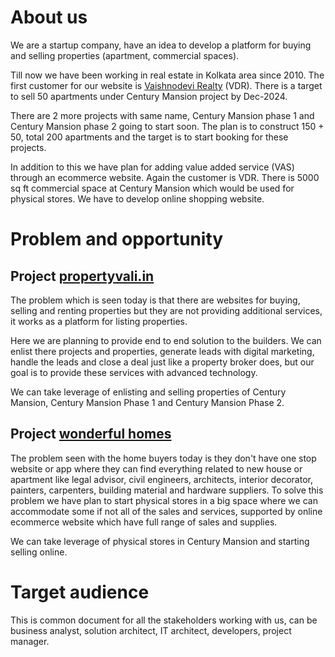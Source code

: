# About us
We are a startup company, have an idea to develop a platform for buying and selling properties (apartment, commercial spaces).

Till now we have been working in real estate in Kolkata area since 2010. The first customer for our website is [Vaishnodevi Realty](vdr.md) (VDR). There is a target to sell 50 apartments under Century Mansion project by Dec-2024. 

There are 2 more projects with same name, Century Mansion phase 1 and Century Mansion phase 2 going to start soon. The plan is to construct 150 + 50, total 200 apartments and the target is to start booking for these projects.

In addition to this we have plan for adding value added service (VAS) through an ecommerce website. Again the customer is VDR. There is 5000 sq ft commercial space at Century Mansion which would be used for physical stores. We have to develop online shopping website.

# Problem and opportunity

## Project [propertyvali.in](project-propertyvali.md)
The problem which is seen today is that there are websites for buying, selling and renting properties but they are not providing additional services, it works as a platform for listing properties. 

Here we are planning to provide end to end solution to the builders. We can enlist there projects and properties, generate leads with digital marketing, handle the leads and close a deal just like a property broker does, but our goal is to provide these services with advanced technology.

We can take leverage of enlisting and selling properties of Century Mansion, Century Mansion Phase 1 and Century Mansion Phase 2. 

## Project [wonderful homes](project-wonderfulhomes.md)
The problem seen with the home buyers today is they don't have one stop website or app where they can find everything related to new house or apartment like legal advisor, civil engineers, architects, interior decorator, painters, carpenters, building material and hardware suppliers. To solve this problem we have plan to start physical stores in a big space where we can accommodate some if not all of the sales and services, supported by online ecommerce website which have full range of sales and supplies.

We can take leverage of physical stores in Century Mansion and starting selling online. 

# Target audience
This is common document for all the stakeholders working with us, can be business analyst, solution architect, IT architect, developers, project manager.

